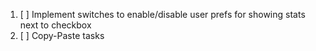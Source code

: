 1. [ ] Implement switches to enable/disable user prefs for showing stats next to checkbox
2. [ ] Copy-Paste tasks
